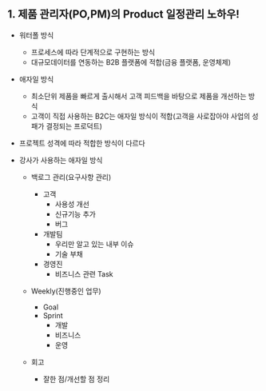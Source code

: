 ## 1. 제품 관리자(PO,PM)의 Product 일정관리 노하우!
* 워터폴 방식
  * 프로세스에 따라 단계적으로 구현하는 방식
  * 대규모데이터를 연동하는 B2B 플랫폼에 적합(금융 플랫폼, 운영체제)

* 애자일 방식
  * 최소단위 제품을 빠르게 출시해서 고객 피드백을 바탕으로 제품을 개선하는 방식
  * 고객이 직접 사용하는 B2C는 애자일 방식이 적합(고객을 사로잡아야 사업의 성패가 결정되는 프로덕트)

* 프로젝트 성격에 따라 적합한 방식이 다르다
* 강사가 사용하는 애자일 방식
  * 백로그 관리(요구사항 관리)
    * 고객
      * 사용성 개선
      * 신규기능 추가
      * 버그
    * 개발팀
      * 우리만 알고 있는 내부 이슈
      * 기술 부채
    * 경영진
      * 비즈니스 관련 Task

  * Weekly(진행중인 업무)
    * Goal
    * Sprint
      * 개발
      * 비즈니스
      * 운영

  * 회고
    * 잘한 점/개선할 점 정리
